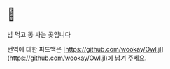 # 🦉

밥 먹고 똥 싸는 곳입니다 

번역에 대한 피드백은 [https://github.com/wookay/Owl.jl](https://github.com/wookay/Owl.jl)에 남겨 주세요.
